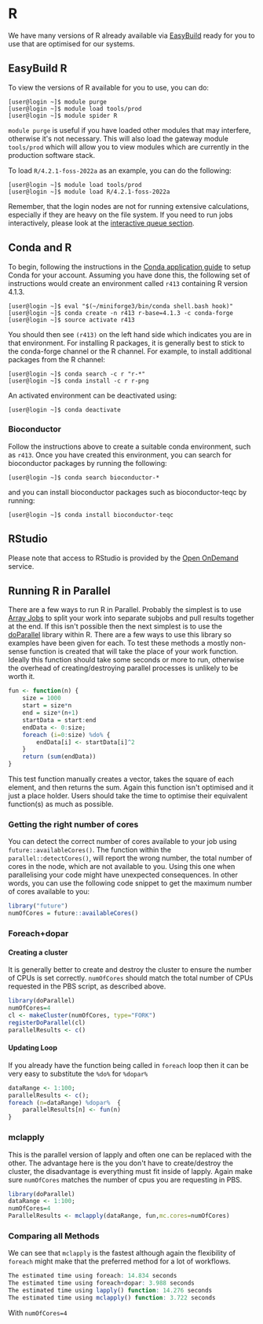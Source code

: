 # R

We have many versions of R already available via [EasyBuild](../easybuild.md) ready for you to use that are optimised for our systems.

## EasyBuild R

To view the versions of R available for you to use, you can do:

```console
[user@login ~]$ module purge
[user@login ~]$ module load tools/prod
[user@login ~]$ module spider R
```

`module purge` is useful if you have loaded other modules that may interfere, otherwise it's not necessary. This will also load the gateway module `tools/prod` which will allow you to view modules which are currently in the production software stack.

To load `R/4.2.1-foss-2022a` as an example, you can do the following:

```console
[user@login ~]$ module load tools/prod
[user@login ~]$ module load R/4.2.1-foss-2022a
```

Remember, that the login nodes are not for running extensive calculations, especially if they are heavy on the file system. If you need to run jobs interactively, please look at the [interactive queue section](../../queues/job-sizing-guidance.md#interactive).

## Conda and R
To begin, following the instructions in the [Conda application guide](./conda.md) to setup Conda for your account. Assuming you have done this, the following set of instructions would create an environment called `r413` containing R version 4.1.3.

```console
[user@login ~]$ eval "$(~/miniforge3/bin/conda shell.bash hook)"
[user@login ~]$ conda create -n r413 r-base=4.1.3 -c conda-forge
[user@login ~]$ source activate r413
```

You should then see `(r413)` on the left hand side which indicates you are in that environment. For installing R packages, it is generally best to stick to the conda-forge channel or the R channel. For example, to install additional packages from the R channel:

```console
[user@login ~]$ conda search -c r "r-*" 
[user@login ~]$ conda install -c r r-png 
```

An activated environment can be deactivated using:

```console
[user@login ~]$ conda deactivate
```

### Bioconductor

Follow the instructions above to create a suitable conda environment, such as `r413`. Once you have created this environment, you can search for bioconductor packages by running the following:

```console
[user@login ~]$ conda search bioconductor-*
```

and you can install bioconductor packages such as bioconductor-teqc by running:

```console
[user@login ~]$ conda install bioconductor-teqc
```

## RStudio

Please note that access to RStudio is provided by the [Open OnDemand](./openondemand.md) service.

## Running R in Parallel

There are a few ways to run R in Parallel. Probably the simplest is to use [Array Jobs](../../queues/array-jobs.md) to split your work into separate subjobs and pull results together at the end. If this isn't possible then the next simplest is to use the [doParallel](https://cran.r-project.org/web/packages/doParallel/index.html) library within R. There are a few ways to use this library so examples have been given for each. To test these methods a mostly non-sense function is created that will take the place of your work function. Ideally this function should take some seconds or more to run, otherwise the overhead of creating/destroying parallel processes is unlikely to be worth it.

```R
fun <- function(n) {
    size = 1000
    start = size*n
    end = size*(n+1)
    startData = start:end
    endData <- 0:size;
    foreach (i=0:size) %do% {
        endData[i] <- startData[i]^2
    }
    return (sum(endData))
}
```

This test function manually creates a vector, takes the square of each element, and then returns the sum. Again this function isn't optimised and it just a place holder. Users should take the time to optimise their equivalent function(s) as much as possible.

### Getting the right number of cores

You can detect the correct number of cores available to your job using `future::availableCores()`. The function within the `parallel::detectCores()`, will report the wrong number, the total number of cores in the node, which are not available to you. Using this one when parallelising your code might have unexpected consequences. In other words, you can use the following code snippet to get the maximum number of cores available to you:

```R
library("future")
numOfCores = future::availableCores()
```

### Foreach+dopar

#### Creating a cluster

It is generally better to create and destroy the cluster to ensure the number of CPUs is set correctly. `numOfCores` should match the total number of CPUs requested in the PBS script, as described above. 

```R
library(doParallel)
numOfCores=4
cl <- makeCluster(numOfCores, type="FORK")
registerDoParallel(cl)
parallelResults <- c()
```

#### Updating Loop

If you already have the function being called in `foreach` loop then it can be very easy to substitute the `%do%` for `%dopar%`

```R
dataRange <- 1:100;
parallelResults <- c();
foreach (n=dataRange) %dopar%  {
    parallelResults[n] <- fun(n)
}
```

### mclapply
This is the parallel version of lapply and often one can be replaced with the other. The advantage here is the you don't have to create/destroy the cluster, the disadvantage is everything must fit inside of lapply. Again make sure `numOfCores` matches the number of cpus you are requesting in PBS.

```R
library(doParallel)
dataRange <- 1:100;
numOfCores=4
ParallelResults <- mclapply(dataRange, fun,mc.cores=numOfCores)
```

### Comparing all Methods

We can see that `mclapply` is the fastest although again the flexibility of `foreach` might make that the preferred method for a lot of workflows.

```R
The estimated time using foreach: 14.834 seconds
The estimated time using foreach+dopar: 3.988 seconds
The estimated time using lapply() function: 14.276 seconds
The estimated time using mclapply() function: 3.722 seconds
```

With `numOfCores=4`

